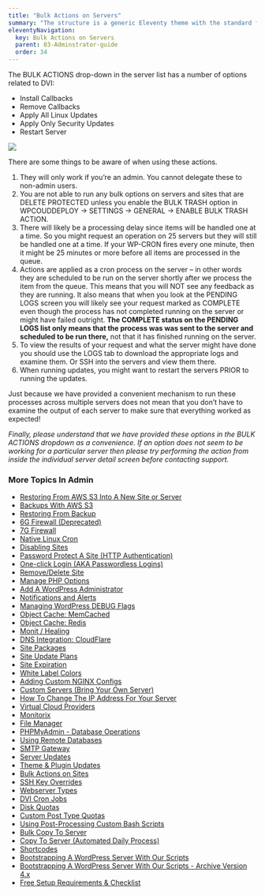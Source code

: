 ```yaml
---
title: "Bulk Actions on Servers"
summary: "The structure is a generic Eleventy theme with the standard folder and file names."
eleventyNavigation:
  key: Bulk Actions on Servers
  parent: 03-Adminstrator-guide
  order: 34
---
```

The BULK ACTIONS drop-down in the server list has a number of options related to DVI:

*   Install Callbacks
*   Remove Callbacks
*   Apply All Linux Updates
*   Apply Only Security Updates
*   Restart Server

[![](https://web.archive.org/web/20240529161255im_/https://wpclouddeploy.com/wp-content/uploads/2021/08/wpcd-v4-131.png)](https://web.archive.org/web/20240529161255/https://wpclouddeploy.com/wp-content/uploads/2021/08/wpcd-v4-131.png)

There are some things to be aware of when using these actions.

1.  They will only work if you’re an admin. You cannot delegate these to non-admin users.
2.  You are not able to run any bulk options on servers and sites that are DELETE PROTECTED unless you enable the BULK TRASH option in WPCOUDDEPLOY → SETTINGS → GENERAL → ENABLE BULK TRASH ACTION.
3.  There will likely be a processing delay since items will be handled one at a time. So you might request an operation on 25 servers but they will still be handled one at a time. If your WP-CRON fires every one minute, then it might be 25 minutes or more before all items are processed in the queue.
4.  Actions are applied as a cron process on the server – in other words they are scheduled to be run on the server shortly after we process the item from the queue. This means that you will NOT see any feedback as they are running. It also means that when you look at the PENDING LOGS screen you will likely see your request marked as COMPLETE even though the process has not completed running on the server or might have failed outright. **The COMPLETE status on the PENDING LOGS list only means that the process was was sent to the server and scheduled to be run there,** not that it has finished running on the server.
5.  To view the results of your request and what the server might have done you should use the LOGS tab to download the appropriate logs and examine them. Or SSH into the servers and view them there.
6.  When running updates, you might want to restart the servers PRIOR to running the updates.

Just because we have provided a convenient mechanism to run these processes across multiple servers does not mean that you don’t have to examine the output of each server to make sure that everything worked as expected!

_Finally, please understand that we have provided these options in the BULK ACTIONS dropdown as a convenience. If an option does not seem to be working for a particular server then please try performing the action from inside the individual server detail screen before contacting support._

### More Topics In Admin

*   [Restoring From AWS S3 Into A New Site or Server](https://web.archive.org/web/20240529161255/https://wpclouddeploy.com/documentation/tips-techniques-education/restoring-from-s3-into-a-new-site-or-server/)
*   [Backups With AWS S3](https://web.archive.org/web/20240529161255/https://wpclouddeploy.com/documentation/wpcloud-deploy-admin/backups-with-aws-s3/)
*   [Restoring From Backup](https://web.archive.org/web/20240529161255/https://wpclouddeploy.com/documentation/wpcloud-deploy-admin/restoring-from-backup/)
*   [6G Firewall (Deprecated)](https://web.archive.org/web/20240529161255/https://wpclouddeploy.com/documentation/wpcloud-deploy-admin/6g-firewall/)
*   [7G Firewall](https://web.archive.org/web/20240529161255/https://wpclouddeploy.com/documentation/wpcloud-deploy-admin/7g-firewall/)
*   [Native Linux Cron](https://web.archive.org/web/20240529161255/https://wpclouddeploy.com/documentation/wpcloud-deploy-admin/native-linux-cron/)
*   [Disabling Sites](https://web.archive.org/web/20240529161255/https://wpclouddeploy.com/documentation/wpcloud-deploy-admin/disabling-sites/)
*   [Password Protect A Site (HTTP Authentication)](https://web.archive.org/web/20240529161255/https://wpclouddeploy.com/documentation/wpcloud-deploy-admin/add-basic-password-protection-to-a-site-http-authentication/)
*   [One-click Login (AKA Passwordless Logins)](https://web.archive.org/web/20240529161255/https://wpclouddeploy.com/documentation/wpcloud-deploy-admin/one-click-login-aka-passwordless-logins/)
*   [Remove/Delete Site](https://web.archive.org/web/20240529161255/https://wpclouddeploy.com/documentation/wpcloud-deploy-admin/remove-delete-site/)
*   [Manage PHP Options](https://web.archive.org/web/20240529161255/https://wpclouddeploy.com/documentation/wpcloud-deploy-admin/manage-php-options/)
*   [Add A WordPress Administrator](https://web.archive.org/web/20240529161255/https://wpclouddeploy.com/documentation/wpcloud-deploy-admin/add-a-wordpress-administrator/)
*   [Notifications and Alerts](https://web.archive.org/web/20240529161255/https://wpclouddeploy.com/documentation/wpcloud-deploy-admin/notifications/)
*   [Managing WordPress DEBUG Flags](https://web.archive.org/web/20240529161255/https://wpclouddeploy.com/documentation/wpcloud-deploy-admin/managing-wordpress-debug-flags/)
*   [Object Cache: MemCached](https://web.archive.org/web/20240529161255/https://wpclouddeploy.com/documentation/wpcloud-deploy-admin/object-cache-memcached/)
*   [Object Cache: Redis](https://web.archive.org/web/20240529161255/https://wpclouddeploy.com/documentation/wpcloud-deploy-admin/object-cache-redis/)
*   [Monit / Healing](https://web.archive.org/web/20240529161255/https://wpclouddeploy.com/documentation/wpcloud-deploy-admin/monit-healing/)
*   [DNS Integration: CloudFlare](https://web.archive.org/web/20240529161255/https://wpclouddeploy.com/documentation/wpcloud-deploy-admin/dns-integration-cloudflare/)
*   [Site Packages](https://web.archive.org/web/20240529161255/https://wpclouddeploy.com/documentation/wpcloud-deploy-admin/site-packages/)
*   [Site Update Plans](https://web.archive.org/web/20240529161255/https://wpclouddeploy.com/documentation/wpcloud-deploy-admin/site-update-plans/)
*   [Site Expiration](https://web.archive.org/web/20240529161255/https://wpclouddeploy.com/documentation/wpcloud-deploy-admin/site-expiration/)
*   [White Label Colors](https://web.archive.org/web/20240529161255/https://wpclouddeploy.com/documentation/wpcloud-deploy-admin/white-label-colors/)
*   [Adding Custom NGINX Configs](https://web.archive.org/web/20240529161255/https://wpclouddeploy.com/documentation/wpcloud-deploy-admin/adding-custom-nginx-configs/)
*   [Custom Servers (Bring Your Own Server)](https://web.archive.org/web/20240529161255/https://wpclouddeploy.com/documentation/wpcloud-deploy-admin/custom-servers-bring-your-own-server/)
*   [How To Change The IP Address For Your Server](https://web.archive.org/web/20240529161255/https://wpclouddeploy.com/documentation/wpcloud-deploy-admin/how-to-change-the-ip-address-for-your-server/)
*   [Virtual Cloud Providers](https://web.archive.org/web/20240529161255/https://wpclouddeploy.com/documentation/wpcloud-deploy-admin/virtual-cloud-providers/)
*   [Monitorix](https://web.archive.org/web/20240529161255/https://wpclouddeploy.com/documentation/wpcloud-deploy-admin/monitorix/)
*   [File Manager](https://web.archive.org/web/20240529161255/https://wpclouddeploy.com/documentation/wpcloud-deploy-admin/file-manager/)
*   [PHPMyAdmin - Database Operations](https://web.archive.org/web/20240529161255/https://wpclouddeploy.com/documentation/wpcloud-deploy-admin/phpmyadmin-database-operations/)
*   [Using Remote Databases](https://web.archive.org/web/20240529161255/https://wpclouddeploy.com/documentation/wpcloud-deploy-admin/using-remote-databases/)
*   [SMTP Gateway](https://web.archive.org/web/20240529161255/https://wpclouddeploy.com/documentation/wpcloud-deploy-admin/smtp-gateway/)
*   [Server Updates](https://web.archive.org/web/20240529161255/https://wpclouddeploy.com/documentation/wpcloud-deploy-admin/server-updates/)
*   [Theme & Plugin Updates](https://web.archive.org/web/20240529161255/https://wpclouddeploy.com/documentation/wpcloud-deploy-admin/theme-plugin-updates/)
*   [Bulk Actions on Sites](https://web.archive.org/web/20240529161255/https://wpclouddeploy.com/documentation/wpcloud-deploy-admin/bulk-actions-on-sites/)
*   [SSH Key Overrides](https://web.archive.org/web/20240529161255/https://wpclouddeploy.com/documentation/wpcloud-deploy-admin/ssh-key-overrides/)
*   [Webserver Types](https://web.archive.org/web/20240529161255/https://wpclouddeploy.com/documentation/wpcloud-deploy-admin/webserver-types/)
*   [DVI Cron Jobs](https://web.archive.org/web/20240529161255/https://wpclouddeploy.com/documentation/wpcloud-deploy-admin/wpcd-cron-jobs/)
*   [Disk Quotas](https://web.archive.org/web/20240529161255/https://wpclouddeploy.com/documentation/wpcloud-deploy-admin/disk-quotas/)
*   [Custom Post Type Quotas](https://web.archive.org/web/20240529161255/https://wpclouddeploy.com/documentation/wpcloud-deploy-admin/custom-post-type-quotas/)
*   [Using Post-Processing Custom Bash Scripts](https://web.archive.org/web/20240529161255/https://wpclouddeploy.com/documentation/wpcloud-deploy-admin/using-post-processing-custom-bash-scripts/)
*   [Bulk Copy To Server](https://web.archive.org/web/20240529161255/https://wpclouddeploy.com/documentation/wpcloud-deploy-admin/bulk-copy-to-server/)
*   [Copy To Server (Automated Daily Process)](https://web.archive.org/web/20240529161255/https://wpclouddeploy.com/documentation/wpcloud-deploy-admin/copy-to-server-automated-daily-process/)
*   [Shortcodes](https://web.archive.org/web/20240529161255/https://wpclouddeploy.com/documentation/wpcloud-deploy-admin/shortcodes/)
*   [Bootstrapping A WordPress Server With Our Scripts](https://web.archive.org/web/20240529161255/https://wpclouddeploy.com/documentation/wpcloud-deploy-admin/bootstrapping-a-wordpress-server-with-our-scripts/)
*   [Bootstrapping A WordPress Server With Our Scripts - Archive Version 4.x](https://web.archive.org/web/20240529161255/https://wpclouddeploy.com/documentation/wpcloud-deploy-admin/bootstrapping-a-wordpress-server-with-our-scripts-version-4-x/)
*   [Free Setup Requirements & Checklist](https://web.archive.org/web/20240529161255/https://wpclouddeploy.com/documentation/wpcloud-deploy-admin/free-setup-requirements-checklist/)
